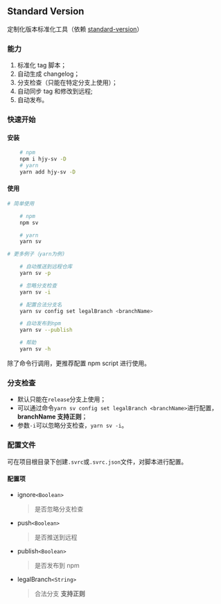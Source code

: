 ## Standard Version

定制化版本标准化工具（依赖 [standard-version](https://github.com/conventional-changelog/standard-version#readme)）

### 能力

1.  标准化 tag 脚本；
2.  自动生成 changelog；
3.  分支检查（只能在特定分支上使用）；
4.  自动同步 tag 和修改到远程;
5.  自动发布。

### 快速开始

#### 安装

```sh
    # npm
    npm i hjy-sv -D
    # yarn
    yarn add hjy-sv -D

```

#### 使用

```sh
# 简单使用

    # npm
    npm sv

    # yarn
    yarn sv

# 更多例子（yarn为例)

    # 自动推送到远程仓库
    yarn sv -p

    # 忽略分支检查
    yarn sv -i

    # 配置合法分支名
    yarn sv config set legalBranch <branchName>

    # 自动发布到npm
    yarn sv --publish

    # 帮助
    yarn sv -h

```

除了命令行调用，更推荐配置 npm script 进行使用。

### 分支检查

- 默认只能在`release`分支上使用；
- 可以通过命令`yarn sv config set legalBranch <branchName>`进行配置，**branchName 支持正则**；
- 参数`-i`可以忽略分支检查，`yarn sv -i`。

### 配置文件

可在项目根目录下创建`.svrc`或`.svrc.json`文件，对脚本进行配置。

#### 配置项

- ignore`<Boolean>`
  > 是否忽略分支检查
- push`<Boolean>`
  > 是否推送到远程
- publish`<Boolean>`
  > 是否发布到 npm
- legalBranch`<String>`
  > 合法分支 **支持正则**
